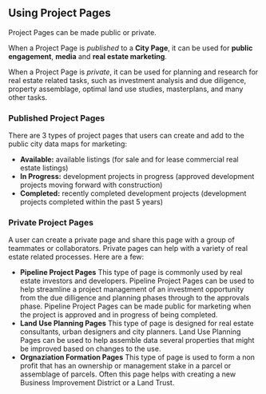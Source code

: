 ## Using Project Pages

Project Pages can be made public or private.

When a Project Page is _published_ to a __City Page__, it can be used for __public engagement__, __media__ and __real estate marketing__. 

When a Project Page is _private_, it can be used for planning and research for real estate related tasks, such as investment analysis and due diligence, property assemblage, optimal land use studies, masterplans, and many other tasks. 

### __Published Project Pages__
There are 3 types of project pages that users can create and add to the public city data maps for marketing:
* __Available:__ available listings (for sale and for lease commercial real estate listings)
* __In Progress:__ development projects in progress (approved development projects moving forward with construction)
* __Completed:__ recently completed development projects (development projects completed within the past 5 years) 

### __Private Project Pages__
A user can create a private page and share this page with a group of teammates or collaborators. Private pages can help with a variety of real estate related processes. Here are a few:
* __Pipeline Project Pages__ This type of page is commonly used by real estate investors and developers. Pipeline Project Pages can be used to help streamline a project management of an investment opportunity from the due dilligence and planning phases through to the approvals phase. Pipeline Project Pages can be made public for marketing when the project is approved and in progress of being completed.
* __Land Use Planning Pages__ This type of page is designed for real estate consultants, urban designers and city planners. Land Use Planning Pages can be used to help assemble data several properties that might be improved based on changes to the use.
* __Orgnaziation Formation Pages__ This type of page is used to form a non profit that has an ownership or management stake in a parcel or assemblage of parcels. Often this page helps with creating a new Business Improvement District or a Land Trust.
